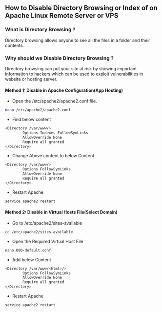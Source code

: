 ## How to Disable Directory Browsing or Index of on Apache Linux Remote Server or VPS
### What is Directory Browsing ?
Directory browsing allows anyone to see all the files in a folder and their contents.
### Why should we Disable Directory Browsing ?
Directory browsing can put your site at risk by showing important information to hackers which can be used to exploit vulnerabilities in website or hosting server.

#### Method 1: Disable in Apache Configuration(App Hosting)
- Open the /etc/apache2/apache2.conf file.
```sh
nano /etc/apache2/apache2.conf
```
- Find below content
```sh
<Directory /var/www/>
        Options Indexes FollowSymLinks
        AllowOverride None
        Require all granted
</Directory>
```
- Change Above content to below Content
```sh
<Directory /var/www/>
        Options FollowSymLinks
        AllowOverride None
        Require all granted
</Directory>
```
- Restart Apache
```sh
service apache2 restart
```

#### Method 2: Disable in Virtual Hosts File(Select Domain)
- Go to /etc/apache2/sites-available
```sh
cd /etc/apache2/sites-available
```
- Open the Required Virtual Host File
```sh
nano 000-default.conf
```
- Add below Content
```sh
<Directory /var/www/<html>/>
        Options FollowSymLinks
        AllowOverride None
        Require all granted
</Directory>
```
- Restart Apache
```sh
service apache2 restart
```